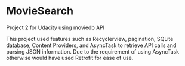 # MovieSearch
Project 2 for Udacity using moviedb API


This project used features such as Recyclerview, pagination, SQLite database, Content Providers, and AsyncTask to retrieve API calls and parsing JSON information.  Due to the requirement of using AsyncTask otherwise would have used Retrofit for ease of use.

